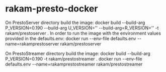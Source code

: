 # rakam-presto-docker

On PrestoServer directory build the image:
docker build --build-arg P_VERSION=0.190 --build-arg U_VERSION='' --build-arg=R_VERSION='' -t rakam/prestoserver .
In order to run the image with the environment values provided in the defaults.env:
docker run --env-file defaults.env --name=rakamprestoserver rakam/prestoserver


On PrestoStreamer directory build the image:
docker build --build-arg P_VERSION=0.190 -t rakam/prestostreamer .
docker run  --env-file defaults.env --name=rakamprestostreamer rakam/prestostreamer
